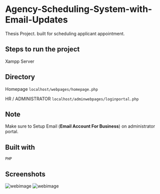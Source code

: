 
# Agency-Scheduling-System-with-Email-Updates
<p>Thesis Project. built for scheduling applicant appointment. </p>

## Steps to run the project
Xampp Server

## Directory 
Homepage
```localhost/webpages/homepage.php```

HR / ADMINISTRATOR 
```localhost/adminwebpages/loginportal.php```

## Note 
Make sure to Setup Email (**Email Account For Business**) on administrator portal.

## Built with 
``` PHP ```

## Screenshots
![webimage](assets/images/display1.png)
![webimage](assets/images/display2.png)






